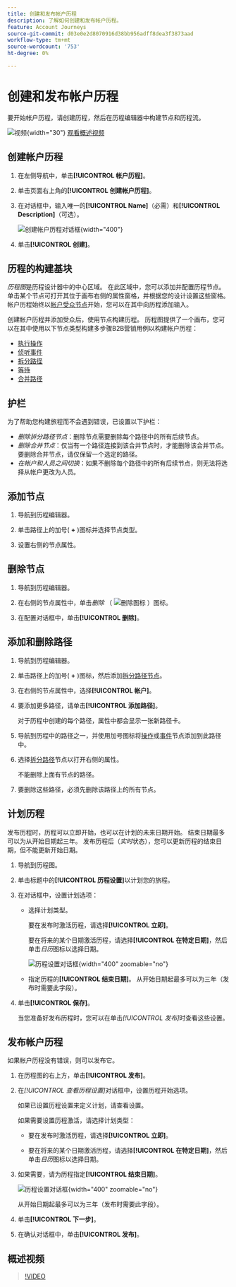 ```yaml
---
title: 创建和发布帐户历程
description: 了解如何创建和发布帐户历程。
feature: Account Journeys
source-git-commit: d03e0e2d8070916d38bb956adff8dea3f3873aad
workflow-type: tm+mt
source-wordcount: '753'
ht-degree: 0%

---
```


# 创建和发布帐户历程

要开始帐户历程，请创建历程，然后在历程编辑器中构建节点和历程流。

![视频](../../assets/do-not-localize/icon-video.svg){width="30"} [观看概述视频](#overview-video)

## 创建帐户历程

1. 在左侧导航中，单击&#x200B;**[!UICONTROL 帐户历程]**。

1. 单击页面右上角的&#x200B;**[!UICONTROL 创建帐户历程]**。

1. 在对话框中，输入唯一的&#x200B;**[!UICONTROL Name]**（必需）和&#x200B;**[!UICONTROL Description]**（可选）。

   ![创建帐户历程对话框](./assets/account-journey-create-dialog.png){width="400"}

1. 单击&#x200B;**[!UICONTROL 创建]**。

## 历程的构建基块

_历程图_&#x200B;是历程设计器中的中心区域。 在此区域中，您可以添加并配置历程节点。 单击某个节点可打开其位于画布右侧的属性窗格，并根据您的设计设置这些窗格。 帐户历程始终以[帐户受众节点](./account-audience-nodes.md)开始，您可以在其中向历程添加输入。

创建帐户历程并添加受众后，使用节点构建历程。 历程图提供了一个画布，您可以在其中使用以下节点类型构建多步骤B2B营销用例以构建帐户历程：

* [执行操作](./action-nodes.md)
* [侦听事件](./listen-for-event-nodes.md)
* [拆分路径](./split-merge-paths-nodes.md)
* [等待](./wait-nodes.md)
* [合并路径](./split-merge-paths-nodes.md)

## 护栏

为了帮助您构建旅程而不会遇到错误，已设置以下护栏：

* _删除拆分路径节点_：删除节点需要删除每个路径中的所有后续节点。
* _删除合并节点_：仅当有一个路径连接到该合并节点时，才能删除该合并节点。 要删除合并节点，请仅保留一个选定的路径。
* _在帐户和人员之间切换_：如果不删除每个路径中的所有后续节点，则无法将选择从帐户更改为人员。

## 添加节点

1. 导航到历程编辑器。

1. 单击路径上的加号( **+** )图标并选择节点类型。

1. 设置右侧的节点属性。

## 删除节点

1. 导航到历程编辑器。

1. 在右侧的节点属性中，单击&#x200B;_删除_ （ ![删除图标](../assets/do-not-localize/icon-delete.svg) ）图标。

1. 在配置对话框中，单击&#x200B;**[!UICONTROL 删除]**。

## 添加和删除路径

1. 导航到历程编辑器。

1. 单击路径上的加号( **+** )图标，然后添加[拆分路径节点](./split-merge-paths-nodes.md#split-paths)。

1. 在右侧的节点属性中，选择&#x200B;**[!UICONTROL 帐户]**。

1. 要添加更多路径，请单击&#x200B;**[!UICONTROL 添加路径]**。

   对于历程中创建的每个路径，属性中都会显示一张新路径卡。

1. 导航到历程中的路径之一，并使用加号图标将[操作](./action-nodes.md)或[事件](./listen-for-event-nodes.md)节点添加到此路径中。

1. 选择[拆分路径](./split-merge-paths-nodes.md)节点以打开右侧的属性。

   不能删除上面有节点的路径。

1. 要删除这些路径，必须先删除该路径上的所有节点。

## 计划历程

发布历程时，历程可以立即开始，也可以在计划的未来日期开始。 结束日期最多可以为从开始日期起三年。 发布历程后（_实时_&#x200B;状态），您可以更新历程的结束日期，但不能更新开始日期。

1. 导航到历程图。

1. 单击标题中的&#x200B;**[!UICONTROL 历程设置]**&#x200B;以计划您的旅程。

1. 在对话框中，设置计划选项：

   * 选择计划类型。

     要在发布时激活历程，请选择&#x200B;**[!UICONTROL 立即]**。

     要在将来的某个日期激活历程，请选择&#x200B;**[!UICONTROL 在特定日期]**，然后单击&#x200B;_日历_&#x200B;图标以选择日期。

     ![历程设置对话框](./assets/account-journey-settings-dialog.png){width="400" zoomable="no"}

   * 指定历程的&#x200B;**[!UICONTROL 结束日期]**。 从开始日期起最多可以为三年（发布时需要此字段）。

1. 单击&#x200B;**[!UICONTROL 保存]**。

   当您准备好发布历程时，您可以在单击&#x200B;_[!UICONTROL 发布]_&#x200B;时查看这些设置。

## 发布帐户历程

如果帐户历程没有错误，则可以发布它。

1. 在历程图的右上方，单击&#x200B;**[!UICONTROL 发布]**。

1. 在&#x200B;_[!UICONTROL 查看历程设置]_&#x200B;对话框中，设置历程开始选项。

   如果已设置历程设置来定义计划，请查看设置。

   如果需要设置历程激活，请选择计划类型：

   * 要在发布时激活历程，请选择&#x200B;**[!UICONTROL 立即]**。

   * 要在将来的某个日期激活历程，请选择&#x200B;**[!UICONTROL 在特定日期]**，然后单击&#x200B;_日历_&#x200B;图标以选择日期。

1. 如果需要，请为历程指定&#x200B;**[!UICONTROL 结束日期]**。

   ![历程设置对话框](./assets/journey-publish-dialog.png){width="400" zoomable="no"}

   从开始日期起最多可以为三年（发布时需要此字段）。

1. 单击&#x200B;**[!UICONTROL 下一步]**。

1. 在确认对话框中，单击&#x200B;**[!UICONTROL 发布]**。

## 概述视频

>[!VIDEO](https://video.tv.adobe.com/v/3443204/?learn=on)
